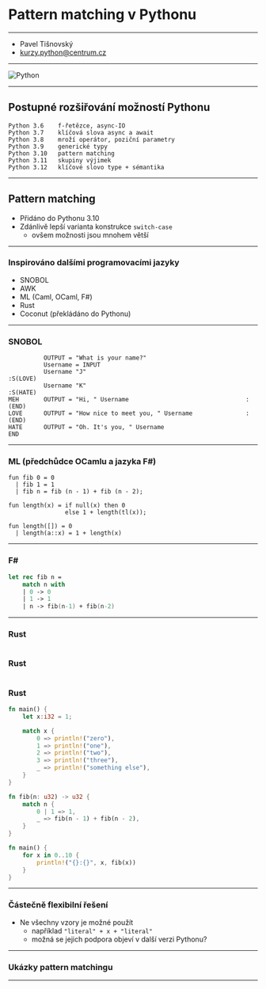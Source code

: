 # Pattern matching v Pythonu

---

* Pavel Tišnovský
* kurzy.python@centrum.cz

---

![Python](images/python.png)

---

## Postupné rozšiřování možností Pythonu

```
Python 3.6    f-řetězce, async-IO
Python 3.7    klíčová slova async a await
Python 3.8    mroží operátor, poziční parametry
Python 3.9    generické typy
Python 3.10   pattern matching
Python 3.11   skupiny výjimek
Python 3.12   klíčové slovo type + sémantika
```

---

## Pattern matching

* Přidáno do Pythonu 3.10
* Zdánlivě lepší varianta konstrukce `switch-case`
    - ovšem možnosti jsou mnohem větší

---

### Inspirováno dalšími programovacími jazyky

* SNOBOL
* AWK
* ML (Caml, OCaml, F#)
* Rust
* Coconut (překládáno do Pythonu)

---

### SNOBOL

```
          OUTPUT = "What is your name?"
          Username = INPUT
          Username "J"                                             :S(LOVE)
          Username "K"                                             :S(HATE)
MEH       OUTPUT = "Hi, " Username                                 :(END)
LOVE      OUTPUT = "How nice to meet you, " Username               :(END)
HATE      OUTPUT = "Oh. It's you, " Username
END
```

---

### ML (předchůdce OCamlu a jazyka F#)

```
fun fib 0 = 0
  | fib 1 = 1
  | fib n = fib (n - 1) + fib (n - 2);
```

```
fun length(x) = if null(x) then 0
                else 1 + length(tl(x));
```

```
fun length([]) = 0
  | length(a::x) = 1 + length(x)
```

---

### F#

```fsharp
let rec fib n =
    match n with
    | 0 -> 0
    | 1 -> 1
    | n -> fib(n-1) + fib(n-2)
```

---

### Rust

```rust
```
### Rust

```rust
```
### Rust

```rust
fn main() {
    let x:i32 = 1;

    match x {
        0 => println!("zero"),
        1 => println!("one"),
        2 => println!("two"),
        3 => println!("three"),
        _ => println!("something else"),
    }
}
```

```rust
fn fib(n: u32) -> u32 {
    match n {
        0 | 1 => 1,
        _ => fib(n - 1) + fib(n - 2),
    }
}

fn main() {
    for x in 0..10 {
        println!("{}:{}", x, fib(x))
    }
}
```

---

### Částečně flexibilní řešení

* Ne všechny vzory je možné použít
    - například `"literal" + x + "literal"`
    - možná se jejich podpora objeví v další verzi Pythonu?

---

### Ukázky pattern matchingu

---

